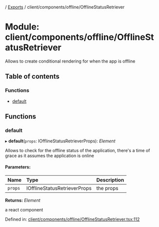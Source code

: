 [](../README.md) / [Exports](../modules.md) / client/components/offline/OfflineStatusRetriever

# Module: client/components/offline/OfflineStatusRetriever

Allows to create conditional rendering for when the app is offline

## Table of contents

### Functions

- [default](client_components_offline_offlinestatusretriever.md#default)

## Functions

### default

▸ **default**(`props`: IOfflineStatusRetrieverProps): *Element*

Allows to check for the offline status of the application, there's a time of grace
as it assumes the application is online

#### Parameters:

Name | Type | Description |
:------ | :------ | :------ |
`props` | IOfflineStatusRetrieverProps | the props   |

**Returns:** *Element*

a react component

Defined in: [client/components/offline/OfflineStatusRetriever.tsx:112](https://github.com/onzag/itemize/blob/3efa2a4a/client/components/offline/OfflineStatusRetriever.tsx#L112)
